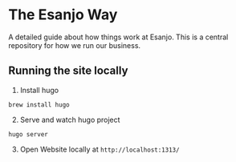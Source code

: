 # The Esanjo Way

A detailed guide about how things work at Esanjo. This is a central repository for how we run our business.

## Running the site locally

1. Install hugo

  `brew install hugo`

2. Serve and watch hugo project

  `hugo server`

3. Open Website locally at `http://localhost:1313/`
